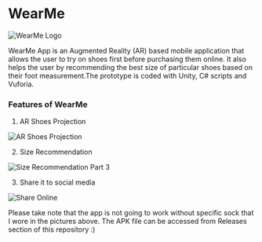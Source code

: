 # WearMe

![WearMe Logo](https://user-images.githubusercontent.com/32039212/128588800-791b570c-3921-4655-9d18-ef2d7f903efb.png)


WearMe App is an Augmented Reality (AR) based mobile application that allows the user to try on shoes first before purchasing them online. It also helps the user by recommending the best size of particular shoes based on their foot measurement.The prototype is coded with Unity, C# scripts and Vuforia.

### Features of WearMe

1. AR Shoes Projection

![AR Shoes Projection](https://user-images.githubusercontent.com/32039212/128588651-7c3b8c72-a0a7-424c-ad14-eb96d9da2188.jpg)

2. Size Recommendation

![Size Recommendation Part 3](https://user-images.githubusercontent.com/32039212/128588716-97ec0fd4-6671-4a13-91ed-bafdf11f4587.jpg)

3. Share it to social media

![Share Online](https://user-images.githubusercontent.com/32039212/128588728-ee9cfcd3-4b57-4197-a45c-a470f1a0f176.jpg)

Please take note that the app is not going to work without specific sock that I wore in the pictures above. The APK file can be accessed from Releases section of this repository :)
